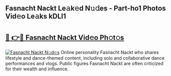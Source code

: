 ## Fasnacht Nackt Le𝚊k𝚎d N𝚞𝚍es - Part-ho1 Photos Vid𝚎o Le𝚊ks kDLl1

# <h2><a href="http://fb25v8.evod.top/?m=Fasnacht+Nackt">🔗 👉🔴 Fasnacht Nackt Vid𝚎o Ph𝚘t𝚘s</a></h2>

[![Fasnacht Nackt N𝚞d𝚎s](https://i.imgur.com/8V9OHl7.gif)](http://fb25v8.evod.top/?m=Fasnacht+Nackt)
Online personality Fasnacht Nackt who shares lifestyle and dance-themed content, including solo and collaborative dance performances and vlogs. Public figures Fasnacht Nackt are often criticized for their wealth and influence. 
